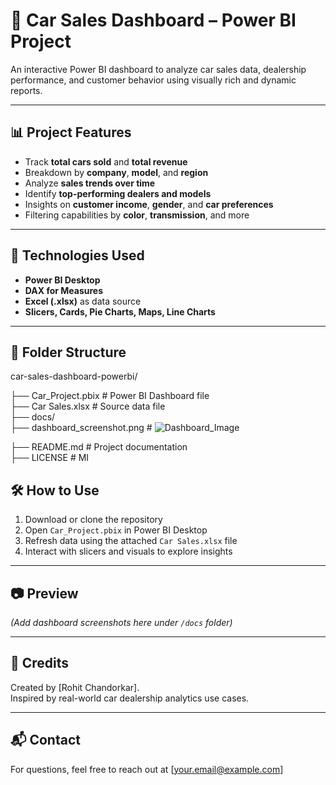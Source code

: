 # 🚗 Car Sales Dashboard – Power BI Project

An interactive Power BI dashboard to analyze car sales data, dealership performance, and customer behavior using visually rich and dynamic reports.

---

## 📊 Project Features

- Track **total cars sold** and **total revenue**
- Breakdown by **company**, **model**, and **region**
- Analyze **sales trends over time**
- Identify **top-performing dealers and models**
- Insights on **customer income**, **gender**, and **car preferences**
- Filtering capabilities by **color**, **transmission**, and more

---

## 🧩 Technologies Used

- **Power BI Desktop**
- **DAX for Measures**
- **Excel (.xlsx)** as data source
- **Slicers, Cards, Pie Charts, Maps, Line Charts**

---

## 📁 Folder Structure

car-sales-dashboard-powerbi/

├──    Car_Project.pbix # Power BI Dashboard file                                                                                                                          
├──   Car Sales.xlsx # Source data file                                                                                                                                   
├──   docs/                                                                                                                                                               
├──   dashboard_screenshot.png # ![Dashboard_Image](https://github.com/user-attachments/assets/7a9bd285-d9f3-4fb0-8ef0-0270f593978a)
                                                                                                                     
├──   README.md # Project documentation                                                                                                                                   
├──   LICENSE # MI

## 🛠️ How to Use

1. Download or clone the repository
2. Open `Car_Project.pbix` in Power BI Desktop
3. Refresh data using the attached `Car Sales.xlsx` file
4. Interact with slicers and visuals to explore insights

---

## 📷 Preview

*(Add dashboard screenshots here under `/docs` folder)*

---

## 🤝 Credits

Created by [Rohit Chandorkar].  
Inspired by real-world car dealership analytics use cases.

---

## 📬 Contact

For questions, feel free to reach out at [your.email@example.com]


